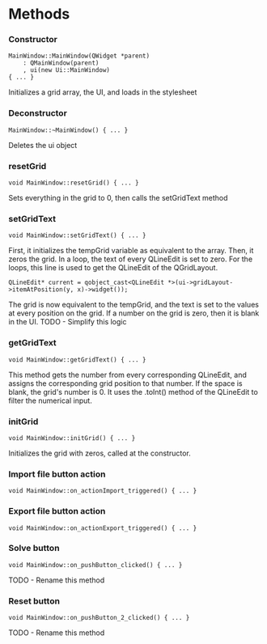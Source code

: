 # Methods

### Constructor
```
MainWindow::MainWindow(QWidget *parent)
    : QMainWindow(parent)
    , ui(new Ui::MainWindow)
{ ... }
```
Initializes a grid array, the UI, and loads in the stylesheet

### Deconstructor
```
MainWindow::~MainWindow() { ... }
```
Deletes the ui object

### resetGrid
```
void MainWindow::resetGrid() { ... }
```
Sets everything in the grid to 0, then calls the setGridText method

### setGridText
```
void MainWindow::setGridText() { ... }
```
First, it initializes the tempGrid variable as equivalent to the array. Then, it zeros the grid. In a loop, the text of every QLineEdit is set to zero.
For the loops, this line is used to get the QLineEdit of the QGridLayout.
```
QLineEdit* current = qobject_cast<QLineEdit *>(ui->gridLayout->itemAtPosition(y, x)->widget());
```
The grid is now equivalent to the tempGrid, and the text is set to the values at every position on the grid. If a number on the grid is zero, then it is blank in the UI. 
TODO - Simplify this logic

### getGridText
```
void MainWindow::getGridText() { ... }
```
This method gets the number from every corresponding QLineEdit, and assigns the corresponding grid position to that number. If the space is blank, the grid's number is 0. It uses the .toInt() method of the QLineEdit to filter the numerical input.

### initGrid
```
void MainWindow::initGrid() { ... }
```
Initializes the grid with zeros, called at the constructor.

### Import file button action
```
void MainWindow::on_actionImport_triggered() { ... }
```

### Export file button action
```
void MainWindow::on_actionExport_triggered() { ... }
```

### Solve button
```
void MainWindow::on_pushButton_clicked() { ... }
```
TODO - Rename this method

### Reset button
```
void MainWindow::on_pushButton_2_clicked() { ... }
```
TODO - Rename this method
